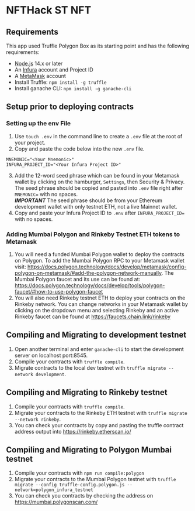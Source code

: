 # NFTHack ST NFT 


## Requirements

This app used Truffle Polygon Box as its starting point and has the following requirements:

- [Node.js](https://nodejs.org/) 14.x or later
- An [Infura](https://infura.io/) account and Project ID
- A [MetaMask](https://metamask.io/) account
- Install Truffle:  `npm install -g truffle`
- Install ganache CLI:  `npm install -g ganache-cli`

## Setup prior to deploying contracts

### Setting up the env File

1. Use `touch .env` in the command line to create a `.env` file at the root of your project.
2. Copy and paste the code below into the new `.env` file.
```
MNEMONIC="<Your Mnemonic>"
INFURA_PROJECT_ID="<Your Infura Project ID>"
```

3. Add the 12-word seed phrase which can be found in your Metamask wallet by clicking on the hamburger, `Settings`, then Security & Privacy. The seed phrase should be copied and pasted into `.env` file right after `MNEMONIC=` with no spaces.<br>
***IMPORTANT*** The seed phrase should be from your Ethereum development wallet with only testnet ETH, not a live Mainnet wallet.
4. Copy and paste your Infura Project ID to `.env` after `INFURA_PROJECT_ID=` with no spaces.


### Adding Mumbai Polygon and Rinkeby Testnet ETH tokens to Metamask
1. You will need a funded Mumbai Polygon wallet to deploy the contracts on Polygon. To add the Mumbai Polygon RPC to your Metamask wallet visit: https://docs.polygon.technology/docs/develop/metamask/config-polygon-on-metamask/#add-the-polygon-network-manually. The Mumbai Polygon faucet and its use can be found at: https://docs.polygon.technology/docs/develop/tools/polygon-faucet/#how-to-use-polygon-faucet
2. You will also need Rinkeby testnet ETH to deploy your contracts on the Rinkeby network. You can change networks in your Metamask wallet by clicking on the dropdown menu and selecting Rinkeby and an active Rinkeby faucet can be found at https://faucets.chain.link/rinkeby


## Compiling and Migrating to development testnet
1. Open another terminal and enter `ganache-cli` to start the development server on localhost port:8545.
2. Compile your contracts with `truffle compile`.
3. Migrate contracts to the local dev testnet with `truffle migrate --network development`.

## Compiling and Migrating to Rinkeby testnet
1. Compile your contracts with `truffle compile`.
2. Migrate your contracts to the Rinkeby ETH testnet with `truffle migrate --network rinkeby`.
3. You can check your contracts by copy and pasting the truffle contract address output into https://rinkeby.etherscan.io/

## Compiling and Migrating to Polygon Mumbai testnet
1. Compile your contracts with `npm run compile:polygon`
2. Migrate your contracts to the Mumbai Polygon testnet with `truffle migrate --config truffle-config.polygon.js --network=polygon_infura_testnet`
3. You can check you contracts by checking the address on https://mumbai.polygonscan.com/




